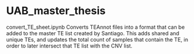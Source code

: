 # UAB_master_thesis











convert_TE_sheet.ipynb
Converts TEAnnot files into a format that can be added to the master TE list created by Santiago. This adds shared and unique TEs, and updates the total count of samples that contain the TE, in order to later intersect that TE list with the CNV list. 



